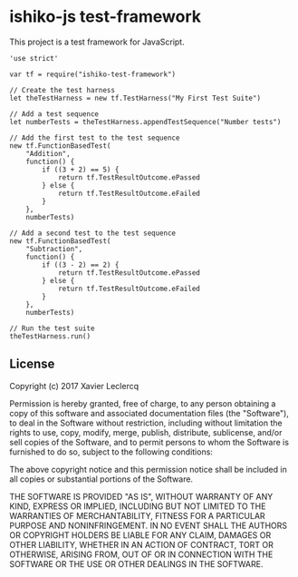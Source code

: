 # ishiko-js test-framework

This project is a test framework for JavaScript.

    'use strict'

    var tf = require("ishiko-test-framework")

    // Create the test harness
    let theTestHarness = new tf.TestHarness("My First Test Suite")

    // Add a test sequence
    let numberTests = theTestHarness.appendTestSequence("Number tests")

    // Add the first test to the test sequence
    new tf.FunctionBasedTest(
        "Addition",
        function() {
            if ((3 + 2) == 5) {
                return tf.TestResultOutcome.ePassed
            } else {
                return tf.TestResultOutcome.eFailed
            }
        },
        numberTests)

    // Add a second test to the test sequence
    new tf.FunctionBasedTest(
        "Subtraction",
        function() {
            if ((3 - 2) == 2) {
                return tf.TestResultOutcome.ePassed
            } else {
                return tf.TestResultOutcome.eFailed
            }
        },
        numberTests)

    // Run the test suite
    theTestHarness.run()

## License

Copyright (c) 2017 Xavier Leclercq

Permission is hereby granted, free of charge, to any person obtaining a
copy of this software and associated documentation files (the "Software"),
to deal in the Software without restriction, including without limitation
the rights to use, copy, modify, merge, publish, distribute, sublicense,
and/or sell copies of the Software, and to permit persons to whom the
Software is furnished to do so, subject to the following conditions:

The above copyright notice and this permission notice shall be included in
all copies or substantial portions of the Software.

THE SOFTWARE IS PROVIDED "AS IS", WITHOUT WARRANTY OF ANY KIND, EXPRESS OR
IMPLIED, INCLUDING BUT NOT LIMITED TO THE WARRANTIES OF MERCHANTABILITY,
FITNESS FOR A PARTICULAR PURPOSE AND NONINFRINGEMENT. IN NO EVENT SHALL
THE AUTHORS OR COPYRIGHT HOLDERS BE LIABLE FOR ANY CLAIM, DAMAGES OR OTHER
LIABILITY, WHETHER IN AN ACTION OF CONTRACT, TORT OR OTHERWISE, ARISING
FROM, OUT OF OR IN CONNECTION WITH THE SOFTWARE OR THE USE OR OTHER DEALINGS
IN THE SOFTWARE.